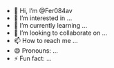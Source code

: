 - 👋 Hi, I’m @Fer084av
- 👀 I’m interested in ...
- 🌱 I’m currently learning ...
- 💞️ I’m looking to collaborate on ...
- 📫 How to reach me ...
- 😄 Pronouns: ...
- ⚡ Fun fact: ...

<!---
Fer084av/Fer084av is a ✨ special ✨ repository because its `README.md` (this file) appears on your GitHub profile.
You can click the Preview link to take a look at your changes.
--->
